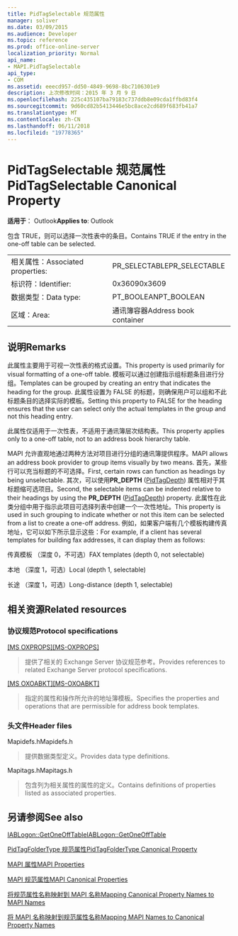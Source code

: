 ```yaml
---
title: PidTagSelectable 规范属性
manager: soliver
ms.date: 03/09/2015
ms.audience: Developer
ms.topic: reference
ms.prod: office-online-server
localization_priority: Normal
api_name:
- MAPI.PidTagSelectable
api_type:
- COM
ms.assetid: eeecd957-dd50-4849-9698-8bc7106301e9
description: 上次修改时间：2015 年 3 月 9 日
ms.openlocfilehash: 225c435107ba79183c737ddb8e09cda1ffbd83f4
ms.sourcegitcommit: 9d60cd82b5413446e5bc8ace2cd689f683fb41a7
ms.translationtype: MT
ms.contentlocale: zh-CN
ms.lasthandoff: 06/11/2018
ms.locfileid: "19778365"
---
```

# <a name="pidtagselectable-canonical-property"></a><span data-ttu-id="591e3-103">PidTagSelectable 规范属性</span><span class="sxs-lookup"><span data-stu-id="591e3-103">PidTagSelectable Canonical Property</span></span>

  
  
<span data-ttu-id="591e3-104">**适用于**： Outlook</span><span class="sxs-lookup"><span data-stu-id="591e3-104">**Applies to**: Outlook</span></span> 
  
<span data-ttu-id="591e3-105">包含 TRUE，则可以选择一次性表中的条目。</span><span class="sxs-lookup"><span data-stu-id="591e3-105">Contains TRUE if the entry in the one-off table can be selected.</span></span> 
  
|||
|:-----|:-----|
|<span data-ttu-id="591e3-106">相关属性：</span><span class="sxs-lookup"><span data-stu-id="591e3-106">Associated properties:</span></span>  <br/> |<span data-ttu-id="591e3-107">PR_SELECTABLE</span><span class="sxs-lookup"><span data-stu-id="591e3-107">PR_SELECTABLE</span></span>  <br/> |
|<span data-ttu-id="591e3-108">标识符：</span><span class="sxs-lookup"><span data-stu-id="591e3-108">Identifier:</span></span>  <br/> |<span data-ttu-id="591e3-109">0x3609</span><span class="sxs-lookup"><span data-stu-id="591e3-109">0x3609</span></span>  <br/> |
|<span data-ttu-id="591e3-110">数据类型：</span><span class="sxs-lookup"><span data-stu-id="591e3-110">Data type:</span></span>  <br/> |<span data-ttu-id="591e3-111">PT_BOOLEAN</span><span class="sxs-lookup"><span data-stu-id="591e3-111">PT_BOOLEAN</span></span>  <br/> |
|<span data-ttu-id="591e3-112">区域：</span><span class="sxs-lookup"><span data-stu-id="591e3-112">Area:</span></span>  <br/> |<span data-ttu-id="591e3-113">通讯簿容器</span><span class="sxs-lookup"><span data-stu-id="591e3-113">Address book container</span></span>  <br/> |
   
## <a name="remarks"></a><span data-ttu-id="591e3-114">说明</span><span class="sxs-lookup"><span data-stu-id="591e3-114">Remarks</span></span>

<span data-ttu-id="591e3-115">此属性主要用于可视一次性表的格式设置。</span><span class="sxs-lookup"><span data-stu-id="591e3-115">This property is used primarily for visual formatting of a one-off table.</span></span> <span data-ttu-id="591e3-116">模板可以通过创建指示组标题条目进行分组。</span><span class="sxs-lookup"><span data-stu-id="591e3-116">Templates can be grouped by creating an entry that indicates the heading for the group.</span></span> <span data-ttu-id="591e3-117">此属性设置为 FALSE 的标题，则确保用户可以组和不此标题条目的选择实际的模板。</span><span class="sxs-lookup"><span data-stu-id="591e3-117">Setting this property to FALSE for the heading ensures that the user can select only the actual templates in the group and not this heading entry.</span></span> 
  
<span data-ttu-id="591e3-118">此属性仅适用于一次性表，不适用于通讯簿层次结构表。</span><span class="sxs-lookup"><span data-stu-id="591e3-118">This property applies only to a one-off table, not to an address book hierarchy table.</span></span> 
  
<span data-ttu-id="591e3-119">MAPI 允许直观地通过两种方法对项目进行分组的通讯簿提供程序。</span><span class="sxs-lookup"><span data-stu-id="591e3-119">MAPI allows an address book provider to group items visually by two means.</span></span> <span data-ttu-id="591e3-120">首先，某些行可以充当标题的不可选择。</span><span class="sxs-lookup"><span data-stu-id="591e3-120">First, certain rows can function as headings by being unselectable.</span></span> <span data-ttu-id="591e3-121">其次，可以使用**PR_DEPTH** ([PidTagDepth](pidtagdepth-canonical-property.md)) 属性相对于其标题缩可选项目。</span><span class="sxs-lookup"><span data-stu-id="591e3-121">Second, the selectable items can be indented relative to their headings by using the **PR_DEPTH** ([PidTagDepth](pidtagdepth-canonical-property.md)) property.</span></span> <span data-ttu-id="591e3-122">此属性在此类分组中用于指示此项目可选择列表中创建一个一次性地址。</span><span class="sxs-lookup"><span data-stu-id="591e3-122">This property is used in such grouping to indicate whether or not this item can be selected from a list to create a one-off address.</span></span> <span data-ttu-id="591e3-123">例如，如果客户端有几个模板构建传真地址，它可以如下所示显示这些：</span><span class="sxs-lookup"><span data-stu-id="591e3-123">For example, if a client has several templates for building fax addresses, it can display them as follows:</span></span> 
  
<span data-ttu-id="591e3-124">传真模板 （深度 0，不可选）</span><span class="sxs-lookup"><span data-stu-id="591e3-124">FAX templates (depth 0, not selectable)</span></span>
  
 <span data-ttu-id="591e3-125">本地 （深度 1，可选）</span><span class="sxs-lookup"><span data-stu-id="591e3-125">Local (depth 1, selectable)</span></span> 
  
 <span data-ttu-id="591e3-126">长途 （深度 1，可选）</span><span class="sxs-lookup"><span data-stu-id="591e3-126">Long-distance (depth 1, selectable)</span></span> 
  
## <a name="related-resources"></a><span data-ttu-id="591e3-127">相关资源</span><span class="sxs-lookup"><span data-stu-id="591e3-127">Related resources</span></span>

### <a name="protocol-specifications"></a><span data-ttu-id="591e3-128">协议规范</span><span class="sxs-lookup"><span data-stu-id="591e3-128">Protocol specifications</span></span>

<span data-ttu-id="591e3-129">[[MS OXPROPS]](http://msdn.microsoft.com/library/f6ab1613-aefe-447d-a49c-18217230b148%28Office.15%29.aspx)</span><span class="sxs-lookup"><span data-stu-id="591e3-129">[[MS-OXPROPS]](http://msdn.microsoft.com/library/f6ab1613-aefe-447d-a49c-18217230b148%28Office.15%29.aspx)</span></span>
  
> <span data-ttu-id="591e3-130">提供了相关的 Exchange Server 协议规范参考。</span><span class="sxs-lookup"><span data-stu-id="591e3-130">Provides references to related Exchange Server protocol specifications.</span></span>
    
<span data-ttu-id="591e3-131">[[MS OXOABKT]](http://msdn.microsoft.com/library/cd5a3e78-1eeb-4a75-88eb-e82c8c96ff31%28Office.15%29.aspx)</span><span class="sxs-lookup"><span data-stu-id="591e3-131">[[MS-OXOABKT]](http://msdn.microsoft.com/library/cd5a3e78-1eeb-4a75-88eb-e82c8c96ff31%28Office.15%29.aspx)</span></span>
  
> <span data-ttu-id="591e3-132">指定的属性和操作所允许的地址簿模板。</span><span class="sxs-lookup"><span data-stu-id="591e3-132">Specifies the properties and operations that are permissible for address book templates.</span></span>
    
### <a name="header-files"></a><span data-ttu-id="591e3-133">头文件</span><span class="sxs-lookup"><span data-stu-id="591e3-133">Header files</span></span>

<span data-ttu-id="591e3-134">Mapidefs.h</span><span class="sxs-lookup"><span data-stu-id="591e3-134">Mapidefs.h</span></span>
  
> <span data-ttu-id="591e3-135">提供数据类型定义。</span><span class="sxs-lookup"><span data-stu-id="591e3-135">Provides data type definitions.</span></span>
    
<span data-ttu-id="591e3-136">Mapitags.h</span><span class="sxs-lookup"><span data-stu-id="591e3-136">Mapitags.h</span></span>
  
> <span data-ttu-id="591e3-137">包含列为相关属性的属性的定义。</span><span class="sxs-lookup"><span data-stu-id="591e3-137">Contains definitions of properties listed as associated properties.</span></span>
    
## <a name="see-also"></a><span data-ttu-id="591e3-138">另请参阅</span><span class="sxs-lookup"><span data-stu-id="591e3-138">See also</span></span>



[<span data-ttu-id="591e3-139">IABLogon::GetOneOffTable</span><span class="sxs-lookup"><span data-stu-id="591e3-139">IABLogon::GetOneOffTable</span></span>](iablogon-getoneofftable.md)
  
[<span data-ttu-id="591e3-140">PidTagFolderType 规范属性</span><span class="sxs-lookup"><span data-stu-id="591e3-140">PidTagFolderType Canonical Property</span></span>](pidtagfoldertype-canonical-property.md)


[<span data-ttu-id="591e3-141">MAPI 属性</span><span class="sxs-lookup"><span data-stu-id="591e3-141">MAPI Properties</span></span>](mapi-properties.md)
  
[<span data-ttu-id="591e3-142">MAPI 规范属性</span><span class="sxs-lookup"><span data-stu-id="591e3-142">MAPI Canonical Properties</span></span>](mapi-canonical-properties.md)
  
[<span data-ttu-id="591e3-143">将规范属性名称映射到 MAPI 名称</span><span class="sxs-lookup"><span data-stu-id="591e3-143">Mapping Canonical Property Names to MAPI Names</span></span>](mapping-canonical-property-names-to-mapi-names.md)
  
[<span data-ttu-id="591e3-144">将 MAPI 名称映射到规范属性名称</span><span class="sxs-lookup"><span data-stu-id="591e3-144">Mapping MAPI Names to Canonical Property Names</span></span>](mapping-mapi-names-to-canonical-property-names.md)

